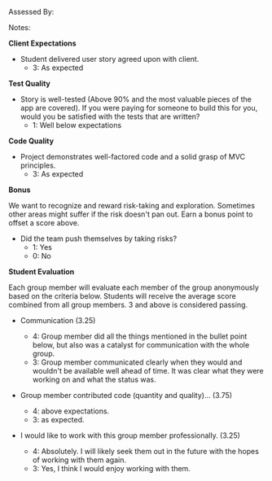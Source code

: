 Assessed By:

Notes:


**Client Expectations**

* Student delivered user story agreed upon with client.
  * 3: As expected

**Test Quality**

* Story is well-tested (Above 90% and the most valuable pieces of the app are covered). If you were paying for someone to build this for you, would you be satisfied with the tests that are written?
    * 1: Well below expectations

**Code Quality**

* Project demonstrates well-factored code and a solid grasp of MVC principles.
    * 3: As expected

**Bonus**

We want to recognize and reward risk-taking and exploration. Sometimes other areas might suffer if the risk doesn't pan out. Earn a bonus point to offset a score above.

* Did the team push themselves by taking risks?
    * 1: Yes
    * 0: No

**Student Evaluation**

Each group member will evaluate each member of the group anonymously based on the criteria below. Students will receive the average score combined from all group members. 3 and above is considered passing.

* Communication (3.25)
  * 4: Group member did all the things mentioned in the bullet point below, but also was a catalyst for communication with the whole group.
  * 3: Group member communicated clearly when they would and wouldn't be available well ahead of time. It was clear what they were working on and what the status was.

* Group member contributed code (quantity and quality)... (3.75)
  * 4: above expectations.
  * 3: as expected.

* I would like to work with this group member professionally. (3.25)
  * 4: Absolutely. I will likely seek them out in the future with the hopes of working with them again.
  * 3: Yes, I think I would enjoy working with them.

